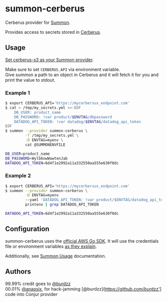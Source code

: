 # summon-cerberus

Cerberus provider for [Summon](https://conjurinc.github.io/summon).

Provides access to secrets stored in [Cerberus](http://engineering.nike.com/cerberus/).

## Usage

[Set cerberus-s3 as your Summon provider](https://github.com/conjurinc/summon#flags).

Make sure to set `CERBERUS_API` via environment variable.  
Give summon a path to an object in Cerberus and it will fetch it for you and
print the value to stdout.

### Example 1
```bash
$ export CERBERUS_API='https://mycerbersus_endpoint.com'
$ cat > /tmp/my_secrets.yml <<-EOF
	DB_USER: product_name
	DB_PASSWORD: !var product/$ENVTAG/dbpassword
	DATADOG_API_TOKEN: !var datadog/$ENVTAG/datadog_api_token
EOF
$ summon --provider summon-cerberus \
         -f /tmp/my_secrets.yml \
         -D ENVTAG=myenv \
         cat @SUMMONENVFILE

DB_USER=product_name
DB_PASSWORD=Wylb6owWawtenJab
DATADOG_API_TOKEN=6d4f1e2992a11a332550aa555e630f0dc
```

### Example 2
```bash
$ export CERBERUS_API='https://mycerbersus_endpoint.com'
$ summon --provider summon-cerberus \
         -D ENVTAG=myenv
         --yaml 'DATADOG_API_TOKEN: !var product/$ENVTAG/datadog_api_token' \
         printenv | grep DATADOG_API_TOKEN

DATADOG_API_TOKEN=6d4f1e2992a11a332550aa555e630f0dc
```

## Configuration

summon-cerberus uses the [official AWS Go SDK](https://github.com/aws/aws-sdk-go).
It will use the credentials file or environment variables [as they explain](https://github.com/aws/aws-sdk-go#configuring-credentials).

Additionally, see [Summon Usage](https://github.com/conjurinc/summon#usage) documentation.

## Authors
99.99% credit goes to [@burdzz](https://github.com/burdzz)  
00.01% [@anapsix](https://github.com/anapsix), for hack-jamming [@burdzz](https://github.com/burdzz'] code into Conjur provider
